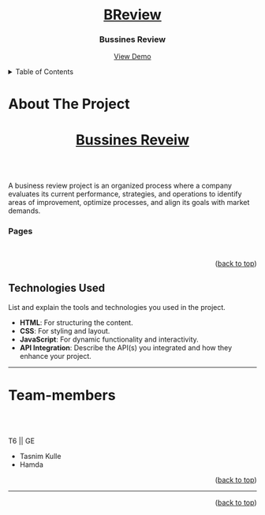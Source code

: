 <a id="readme-top"></a>


<!-- PROJECT LOGO -->
<br />
<div align="center">
  <a href="https://github.com/dugsiiyeinc/designer">
    <h1>BReview</h1>
  </a>

  <h3 align="center">Bussines Review</h3>

  <p align="center">
    <a href="https://github.com/dugsiiyeinc/B-Review><strong>Explore the docs »</strong></a>
    <br />
    <a href="#">View Demo</a>
  </p>
</div>

<details>
  <summary>Table of Contents</summary>
  <ol>
    <li>
      <a href="#about">About The Project</a>
      <ul>
        <li><a href="#Technologies-Used">Technologies Used</a></li>
      </ul>
    </li>
    <li><a href="#Team-members">Team members</a></li>
    <!-- <li><a href="#acknowledgments">Acknowledgments</a></li> -->
  </ol>
</details>
<!-- ABOUT THE PROJECT -->
<h1>About The Project</h1>

<div align="center">
  <a href="https://github.com/dugsiiyeinc/B-Review">
    <h1>Bussines Reveiw</h1>
  </a><br><br></div>
<p> A business review project is an organized process where a company evaluates its current performance, strategies, and operations to identify areas of improvement, optimize processes, and align its goals with market demands.<br>
 <h3>Pages</h3>

</p><br>


<p align="right">(<a href="#readme-top">back to top</a>)</p>

<!-- built with-->
<h2>Technologies Used</h2> 


List and explain the tools and technologies you used in the project.

- **HTML**: For structuring the content.
- **CSS**: For styling and layout.
- **JavaScript**: For dynamic functionality and interactivity.
- **API Integration**: Describe the API(s) you integrated and how they enhance your project.
---



<h1>Team-members</h1>
<br><br>

T6 || GE
<br>

 - Tasnim Kulle
 - Hamda 

<p align="right">(<a href="#readme-top">back to top</a>)</p>

---
<!-- 
<h1>Acknowledgments</h1> -->



<p align="right">(<a href="#readme-top">back to top</a>)</p>